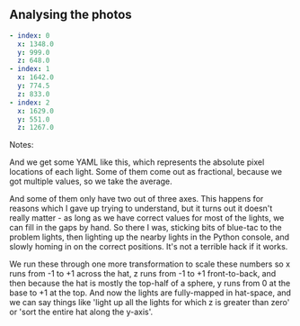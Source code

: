 ## Analysing the photos

```yaml
- index: 0
  x: 1348.0
  y: 999.0
  z: 648.0
- index: 1
  x: 1642.0
  y: 774.5
  z: 833.0
- index: 2
  x: 1629.0
  y: 551.0
  z: 1267.0
```

Notes:

And we get some YAML like this, which represents the absolute pixel locations of each light. Some of them come out as fractional, because we got multiple values, so we take the average.

And some of them only have two out of three axes. This happens for reasons which I gave up trying to understand, but it turns out it doesn't really matter - as long as we have correct values for most of the lights, we can fill in the gaps by hand. So there I was, sticking bits of blue-tac to the problem lights, then lighting up the nearby lights in the Python console, and slowly homing in on the correct positions. It's not a terrible hack if it works.

We run these through one more transformation to scale these numbers so x runs from -1 to +1 across the hat, z runs from -1 to +1 front-to-back, and then because the hat is mostly the top-half of a sphere, y runs from 0 at the base to +1 at the top. And now the lights are fully-mapped in hat-space, and we can say things like 'light up all the lights for which z is greater than zero' or 'sort the entire hat along the y-axis'.

